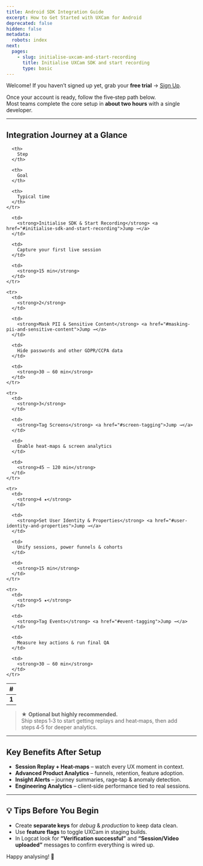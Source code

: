 ```yaml
---
title: Android SDK Integration Guide
excerpt: How to Get Started with UXCam for Android
deprecated: false
hidden: false
metadata:
  robots: index
next:
  pages:
    - slug: initialise-uxcam-and-start-recording
      title: Initialise UXCam SDK and start recording
      type: basic
---
```

Welcome! If you haven’t signed up yet, grab your **free trial** → [Sign Up](https://app.uxcam.com/signup).

Once your account is ready, follow the five‑step path below.\
Most teams complete the core setup in **about two hours** with a single developer.

***

## Integration Journey at a Glance

<Table align={["left","left","left","left"]}>
  <thead>
    <tr>
      <th>
        #
      </th>

      <th>
        Step
      </th>

      <th>
        Goal
      </th>

      <th>
        Typical time
      </th>
    </tr>
  </thead>

  <tbody>
    <tr>
      <td>
        <strong>1</strong>
      </td>

      <td>
        <strong>Initialise SDK & Start Recording</strong> <a href="#initialise-sdk-and-start-recording">Jump →</a>
      </td>

      <td>
        Capture your first live session
      </td>

      <td>
        <strong>15 min</strong>
      </td>
    </tr>

    <tr>
      <td>
        <strong>2</strong>
      </td>

      <td>
        <strong>Mask PII & Sensitive Content</strong> <a href="#masking-pii-and-sensitive-content">Jump →</a>
      </td>

      <td>
        Hide passwords and other GDPR/CCPA data
      </td>

      <td>
        <strong>30 – 60 min</strong>
      </td>
    </tr>

    <tr>
      <td>
        <strong>3</strong>
      </td>

      <td>
        <strong>Tag Screens</strong> <a href="#screen-tagging">Jump →</a>
      </td>

      <td>
        Enable heat‑maps & screen analytics
      </td>

      <td>
        <strong>45 – 120 min</strong>
      </td>
    </tr>

    <tr>
      <td>
        <strong>4 ★</strong>
      </td>

      <td>
        <strong>Set User Identity & Properties</strong> <a href="#user-identity-and-properties">Jump →</a>
      </td>

      <td>
        Unify sessions, power funnels & cohorts
      </td>

      <td>
        <strong>15 min</strong>
      </td>
    </tr>

    <tr>
      <td>
        <strong>5 ★</strong>
      </td>

      <td>
        <strong>Tag Events</strong> <a href="#event-tagging">Jump →</a>
      </td>

      <td>
        Measure key actions & run final QA
      </td>

      <td>
        <strong>30 – 60 min</strong>
      </td>
    </tr>
  </tbody>
</Table>

> ★ **Optional but highly recommended.**\
> Ship steps 1‑3 to start getting replays and heat‑maps, then add steps 4‑5 for deeper analytics.

***

## Key Benefits After Setup

* **Session Replay + Heat‑maps** – watch every UX moment in context.
* **Advanced Product Analytics** – funnels, retention, feature adoption.
* **Insight Alerts** – journey summaries, rage‑tap & anomaly detection.
* **Engineering Analytics** – client‑side performance tied to real sessions.

***

## 💡 Tips Before You Begin

* Create **separate keys** for *debug* & *production* to keep data clean.
* Use **feature flags** to toggle UXCam in staging builds.
* In Logcat look for **“Verification successful”** and **“Session/Video uploaded”** messages to confirm everything is wired up.

Happy analysing! 🎉